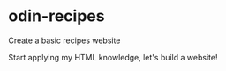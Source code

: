 # odin-recipes
Create a basic recipes website

Start applying my HTML knowledge, let's build a website!